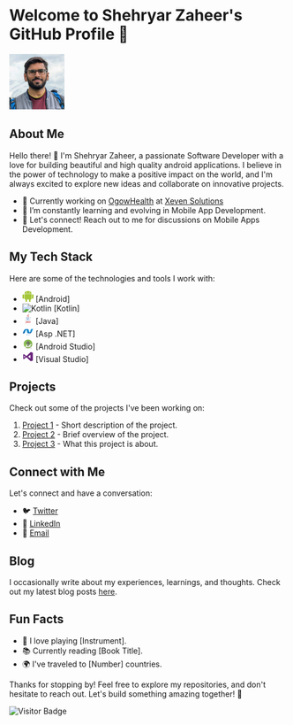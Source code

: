 # Welcome to Shehryar Zaheer's GitHub Profile 🌟

<img src="images/profile_banner.jpg" alt="Profile banner" width="100" height="100">

## About Me

Hello there! 👋 I'm Shehryar Zaheer, a passionate Software Developer with a love for building beautiful and high quality android applications. I believe in the power of technology to make a positive impact on the world, and I'm always excited to explore new ideas and collaborate on innovative projects.

- 🚀 Currently working on [OgowHealth](https://ogowhealthportal.com/) at [Xeven Solutions](https://www.xevensolutions.com/)
- 🌱 I’m constantly learning and evolving in Mobile App Development.
- 💬 Let's connect! Reach out to me for discussions on Mobile Apps Development.

## My Tech Stack

Here are some of the technologies and tools I work with:

- <img src="images/android.png" alt="Android" width="20" height="20"> [Android]
- <img src="images/kotlin_logo.png" alt="Kotlin" width="20" height="20"> [Kotlin]
- <img src="images/java_logo.png" alt="Java" width="20" height="20"> [Java]
- <img src="images/aspdotnet.png" alt="Asp.NET" width="20" height="20"> [Asp .NET]
- <img src="images/android_studio.png" alt="Android Studio" width="20" height="20"> [Android Studio]
- <img src="images/visualstudio.png" alt="Visual Studio" width="20" height="20"> [Visual Studio]

## Projects

Check out some of the projects I've been working on:

1. [Project 1](link_to_project_1) - Short description of the project.
2. [Project 2](link_to_project_2) - Brief overview of the project.
3. [Project 3](link_to_project_3) - What this project is about.

## Connect with Me

Let's connect and have a conversation:

- 🐦 [Twitter](https://twitter.com/your_twitter_handle)
- 💼 [LinkedIn](https://www.linkedin.com/in/your_linkedin_profile/)
- 📧 [Email](mailto:your.email@example.com)

## Blog

I occasionally write about my experiences, learnings, and thoughts. Check out my latest blog posts [here](link_to_blog).

## Fun Facts

- 🎸 I love playing [Instrument].
- 📚 Currently reading [Book Title].
- 🌍 I've traveled to [Number] countries.

Thanks for stopping by! Feel free to explore my repositories, and don't hesitate to reach out. Let's build something amazing together! 🚀

![Visitor Badge](https://visitor-badge.laobi.icu/badge?page_id=your_username.your_username)
